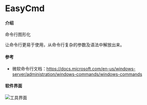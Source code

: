 # EasyCmd

#### 介绍
命令行图形化

让命令行更易于使用，从命令行复杂的参数及语法中解放出来。


#### 参考

- 微软命令行文档：https://docs.microsoft.com/en-us/windows-server/administration/windows-commands/windows-commands

#### 软件界面
![工具界面](https://github.com/doasyourself/EasyCmd/blob/master/doc/images/cmdtool_snapshoot.png)

